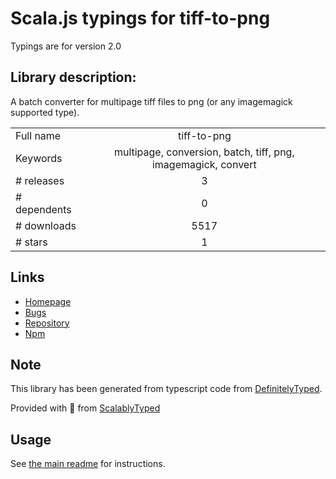 
# Scala.js typings for tiff-to-png

Typings are for version 2.0

## Library description:
A batch converter for multipage tiff files to png (or any imagemagick supported type).

|                    |                 |
| ------------------ | :-------------: |
| Full name          | tiff-to-png |
| Keywords           | multipage, conversion, batch, tiff, png, imagemagick, convert |
| # releases         | 3 |
| # dependents       | 0 |
| # downloads        | 5517 |
| # stars            | 1 |

## Links
- [Homepage](https://github.com/RickCraig/node-tiff-to-png)
- [Bugs](https://github.com/RickCraig/node-tiff-to-png/issues)
- [Repository](https://github.com/RickCraig/node-tiff-to-png)
- [Npm](https://www.npmjs.com/package/tiff-to-png)
    


## Note
This library has been generated from typescript code from [DefinitelyTyped](https://definitelytyped.org).

Provided with :purple_heart: from [ScalablyTyped](https://github.com/oyvindberg/ScalablyTyped)

## Usage
See [the main readme](../../readme.md) for instructions.


